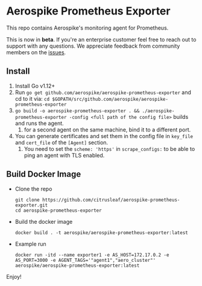 # Aerospike Prometheus Exporter

This repo contains Aerospike's monitoring agent for Prometheus.

This is now in **beta**. If you're an enterprise customer feel free to reach out to support with any questions.
We appreciate feedback from community members on the [issues](https://github.com/aerospike/aerospike-prometheus-exporter/issues).

## Install
1. Install Go v1.12+
1. Run `go get github.com/aerospike/aerospike-prometheus-exporter` and cd to it via: `cd $GOPATH/src/github.com/aerospike/aerospike-prometheus-exporter`
1. `go build -o aerospike-prometheus-exporter . && ./aerospike-prometheus-exporter -config <full path of the config file>` builds and runs the agent.
    1. for a second agent on the same machine, bind it to a different port.
1. You can generate certificates and set them in the config file in `key_file` and `cert_file` of the `[Agent]` section.
    1. You need to set the `scheme: 'https'` in `scrape_configs:` to be able to ping an agent with TLS enabled.

## Build Docker Image

- Clone the repo
  ```
  git clone https://github.com/citrusleaf/aerospike-prometheus-exporter.git
  cd aerospike-prometheus-exporter
  ```
- Build the docker image
  ```
  docker build . -t aerospike/aerospike-prometheus-exporter:latest
  ```
- Example run
  ```
  docker run -itd --name exporter1 -e AS_HOST=172.17.0.2 -e AS_PORT=3000 -e AGENT_TAGS='"agent1","aero_cluster"' aerospike/aerospike-prometheus-exporter:latest
  ```

Enjoy!
